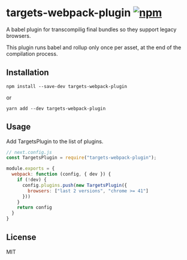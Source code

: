 # targets-webpack-plugin [![npm](https://img.shields.io/npm/v/targets-webpack-plugin.svg)](https://www.npmjs.com/package/targets-webpack-plugin)

A babel plugin for transcompilig final bundles so they support legacy browsers.

This plugin runs babel and rollup only once per asset, at the end of the compilation process.

## Installation

```
npm install --save-dev targets-webpack-plugin
```

or

```
yarn add --dev targets-webpack-plugin
```

## Usage

Add TargetsPlugin to the list of plugins.

```js
// next.config.js
const TargetsPlugin = require("targets-webpack-plugin");

module.exports = {
  webpack: function (config, { dev }) {
    if (!dev) {
      config.plugins.push(new TargetsPlugin({
        browsers: ["last 2 versions", "chrome >= 41"]
      }))
    }
    return config
  }  
}
```

## License

MIT
